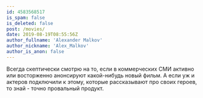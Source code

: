 ```yaml
---
id: 4583568517
is_spam: false
is_deleted: false
post: /movies/
date: 2019-08-19T08:55:56Z
author_fullname: 'Alexander Malkov'
author_nickname: 'Alex_Malkov'
author_is_anon: false
---
```


<p>Всегда скептически смотрю на то, если в коммерческих СМИ активно или восторженно анонсируют какой-нибудь новый фильм. А если уж и актеров подключили к этому, которые рассказывают про своих героев, то знай - точно провальный продукт.</p>
